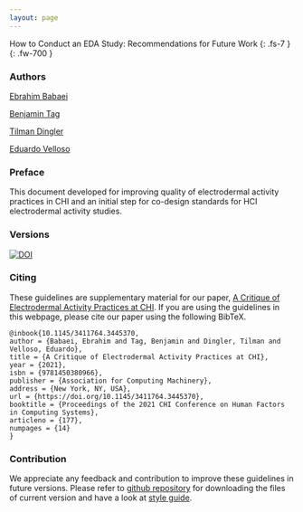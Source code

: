 ```yaml
---
layout: page
---
```

How to Conduct an EDA Study: Recommendations for Future Work 
{: .fs-7 }
{: .fw-700 }

### Authors
<a href="https://www.linkedin.com/in/ebrahim-babaei-a86a12a2/" rel="author">Ebrahim Babaei</a>

<a href="https://findanexpert.unimelb.edu.au/profile/852535-benjamin-tag?s_year=2020" rel="author">Benjamin Tag</a>

<a href="https://findanexpert.unimelb.edu.au/profile/814587-tilman-dingler" rel="author">Tilman Dingler</a>

<a href="https://eduardovelloso.com/" rel="author">Eduardo Velloso</a>

### Preface
This document developed for improving quality of electrodermal activity practices in CHI and an initial step for co-design standards for HCI electrodermal activity studies.
### Versions
<a href="https://zenodo.org/badge/latestdoi/315307498"><img src="https://zenodo.org/badge/315307498.svg" alt="DOI"></a>

### Citing
These guidelines are supplementary material for our paper, <a href= "https://dl.acm.org/doi/abs/10.1145/3411764.3445370">A Critique of Electrodermal Activity Practices at CHI</a>. If you are using the guidelines in this webpage, please cite our paper using the following BibTeX.

```
@inbook{10.1145/3411764.3445370,
author = {Babaei, Ebrahim and Tag, Benjamin and Dingler, Tilman and Velloso, Eduardo},
title = {A Critique of Electrodermal Activity Practices at CHI},
year = {2021},
isbn = {9781450380966},
publisher = {Association for Computing Machinery},
address = {New York, NY, USA},
url = {https://doi.org/10.1145/3411764.3445370},
booktitle = {Proceedings of the 2021 CHI Conference on Human Factors in Computing Systems},
articleno = {177},
numpages = {14}
}
```

### Contribution
We appreciate any feedback and contribution to improve these guidelines in future versions.
Please refer to <a href="https://github.com/edaguidelines/edaguidelines.github.io" >github repository</a> for downloading the files of current version and have a look at <a href="https://pmarsceill.github.io/just-the-docs/" >style guide</a>.
